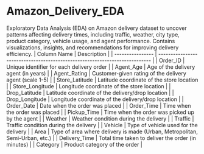 # Amazon_Delivery_EDA
Exploratory Data Analysis (EDA) on Amazon delivery dataset to uncover patterns affecting delivery times, including traffic, weather, city type, product category, vehicle usage, and agent performance. Contains visualizations, insights, and recommendations for improving delivery efficiency.
| Column Name      | Description                                                                 |
| ---------------- | --------------------------------------------------------------------------- |
| Order\_ID        | Unique identifier for each delivery order                                   |
| Agent\_Age       | Age of the delivery agent (in years)                                        |
| Agent\_Rating    | Customer-given rating of the delivery agent (scale 1-5)                     |
| Store\_Latitude  | Latitude coordinate of the store location                                   |
| Store\_Longitude | Longitude coordinate of the store location                                  |
| Drop\_Latitude   | Latitude coordinate of the delivery/drop location                           |
| Drop\_Longitude  | Longitude coordinate of the delivery/drop location                          |
| Order\_Date      | Date when the order was placed                                              |
| Order\_Time      | Time when the order was placed                                              |
| Pickup\_Time     | Time when the order was picked up by the agent                              |
| Weather          | Weather condition during the delivery                                       |
| Traffic          | Traffic condition during the delivery                                       |
| Vehicle          | Type of vehicle used for the delivery                                       |
| Area             | Type of area where delivery is made (Urban, Metropolitan, Semi-Urban, etc.) |
| Delivery\_Time   | Total time taken to deliver the order (in minutes)                          |
| Category         | Product category of the order                                               |

